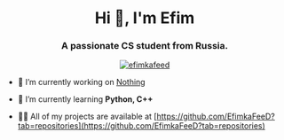  <h1 align="center">Hi 👋, I'm Efim</h1>
<h3 align="center">A passionate CS student from Russia.</h3>

<p align="center"> <a href="https://github.com/ryo-ma/github-profile-trophy"><img src="https://github-profile-trophy.vercel.app/?username=efimkafeed&no-frame=true&theme=discord&row=1" alt="efimkafeed" /></a> </p>

- 🔭 I’m currently working on [Nothing](https://www.youtube.com/watch?v=qWNQUvIk954&t=44s)

- 🌱 I’m currently learning **Python, C++**

- 👨‍💻 All of my projects are available at [https://github.com/EfimkaFeeD?tab=repositories](https://github.com/EfimkaFeeD?tab=repositories)
